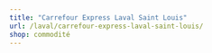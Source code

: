 ```yaml
---
title: "Carrefour Express Laval Saint Louis"
url: /laval/carrefour-express-laval-saint-louis/
shop: commodité
---
```

